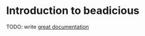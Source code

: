 # Introduction to beadicious

TODO: write [great documentation](http://jacobian.org/writing/what-to-write/)
